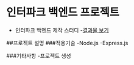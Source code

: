 # 인터파크 백엔드 프로젝트
- 인터파크 백엔드 제작 스터디
-[결과물 보기](https://interpark.com)

##프로젝트 설명
###적용기술
-Node.js
-Express.js

###기타사항
-프로젝트 생성
